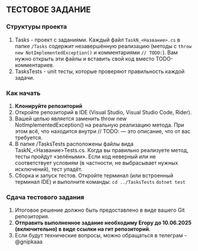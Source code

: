 ## ТЕСТОВОЕ ЗАДАНИЕ

### Структуры проекта

1. Tasks - проект с заданиями. Каждый файл `TaskN_<Название>.cs` в папке `/Tasks` содержит незавершённую реализацию (методы с `throw new NotImplementedException()` и комментариями `// TODO:`). Вам нужно открыть эти файлы и вставить свой код вместо TODO-комментариев.
2. TasksTests - unit тесты, которые проверяют правильность каждой задачи.

### Как начать

1. **Клонируйте репозиторий**
2. Откройте репозиторий в IDE (Visual Studio, Visual Studio Code, Rider).
3. Вашей целью является заменить throw new NotImplementedException() на реальную реализацию метода. При этом всё, что находится внутри // TODO: — это описание, что от вас требуется.
4. В папке /TasksTests расположены файлы вида TaskN_<Название>Tests.cs.
Когда вы правильно реализуете метод, тесты пройдут «зелёными».
Если код неверный или не соответствует условиям (в частности, не выбрасывает нужных исключений), тест упадёт.
5. Сборка и запуск тестов. Откройте терминал (или встроенный терминал IDE) и выполните команды:
`cd ../TasksTests`
`dotnet test`

### Сдача тестового задания
1. Итоговое решение должно быть предоставлено в виде вашего Git репозитория.
2. **Отправить выполненное задание необходиму Егору до 10.06.2025 (включительно) в виде ссылки на гит репозиторий.**
3. Если будут технические вопросы, можно обращаться в телеграм - @gnipkaaa
